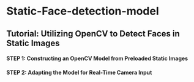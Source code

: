 # Static-Face-detection-model

## Tutorial: Utilizing OpenCV to Detect Faces in Static Images

#### STEP 1: Constructing an OpenCV Model from Preloaded Static Images
#### STEP 2: Adapting the Model for Real-Time Camera Input
